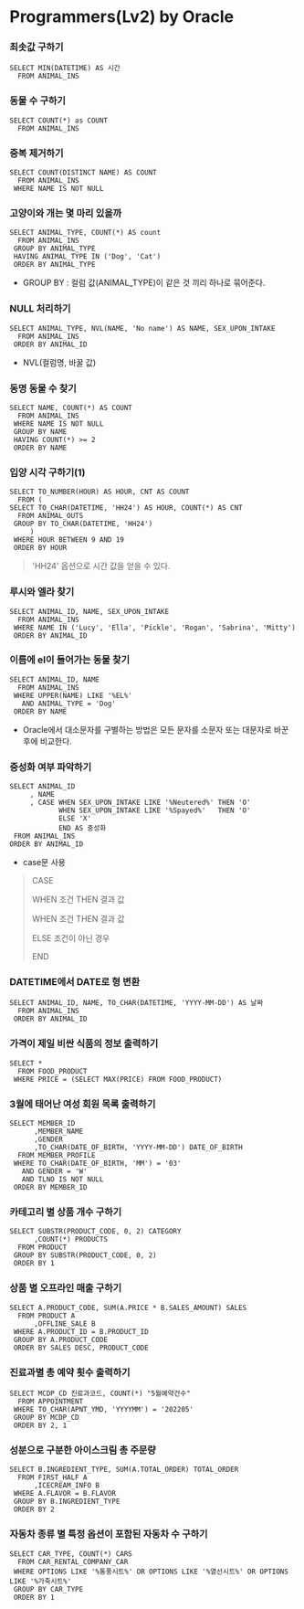 # Programmers(Lv2) by Oracle

### 최솟값 구하기

```oracle
SELECT MIN(DATETIME) AS 시간
  FROM ANIMAL_INS
```



### 동물 수 구하기

```oracle
SELECT COUNT(*) as COUNT
  FROM ANIMAL_INS
```



### 중복 제거하기

```oracle
SELECT COUNT(DISTINCT NAME) AS COUNT
  FROM ANIMAL_INS
 WHERE NAME IS NOT NULL
```



### 고양이와 개는 몇 마리 있을까

```oracle
SELECT ANIMAL_TYPE, COUNT(*) AS count
  FROM ANIMAL_INS
 GROUP BY ANIMAL_TYPE
 HAVING ANIMAL_TYPE IN ('Dog', 'Cat')
 ORDER BY ANIMAL_TYPE
```

* GROUP BY : 컬럼 값(ANIMAL_TYPE)이 같은 것 끼리 하나로 묶어준다.



### NULL 처리하기

```oracle
SELECT ANIMAL_TYPE, NVL(NAME, 'No name') AS NAME, SEX_UPON_INTAKE
  FROM ANIMAL_INS
 ORDER BY ANIMAL_ID
```

* NVL(컬럼명, 바꿀 값)



### 동명 동물 수 찾기

```oracle
SELECT NAME, COUNT(*) AS COUNT
  FROM ANIMAL_INS
 WHERE NAME IS NOT NULL
 GROUP BY NAME
 HAVING COUNT(*) >= 2
 ORDER BY NAME
```



### 입양 시각 구하기(1)

```oracle
SELECT TO_NUMBER(HOUR) AS HOUR, CNT AS COUNT
  FROM (
SELECT TO_CHAR(DATETIME, 'HH24') AS HOUR, COUNT(*) AS CNT
  FROM ANIMAL_OUTS
 GROUP BY TO_CHAR(DATETIME, 'HH24')
     )
 WHERE HOUR BETWEEN 9 AND 19
 ORDER BY HOUR
```

> 'HH24' 옵션으로 시간 값을 얻을 수 있다.



### 루시와 엘라 찾기

```oracle
SELECT ANIMAL_ID, NAME, SEX_UPON_INTAKE
  FROM ANIMAL_INS
 WHERE NAME IN ('Lucy', 'Ella', 'Pickle', 'Rogan', 'Sabrina', 'Mitty')
 ORDER BY ANIMAL_ID
```



### 이름에 el이 들어가는 동물 찾기

```oracle
SELECT ANIMAL_ID, NAME
  FROM ANIMAL_INS
 WHERE UPPER(NAME) LIKE '%EL%'
   AND ANIMAL_TYPE = 'Dog'
 ORDER BY NAME
```

* Oracle에서 대소문자를 구별하는 방법은 모든 문자를 소문자 또는 대문자로 바꾼 후에 비교한다.



### 중성화 여부 파악하기

```oracle
SELECT ANIMAL_ID
     , NAME
     , CASE WHEN SEX_UPON_INTAKE LIKE '%Neutered%' THEN 'O'
            WHEN SEX_UPON_INTAKE LIKE '%Spayed%'   THEN 'O'
            ELSE 'X'
            END AS 중성화
 FROM ANIMAL_INS
ORDER BY ANIMAL_ID
```

* case문 사용

> CASE 
>
> WHEN 조건 THEN 결과 값
>
> WHEN 조건 THEN 결과 값
>
> ELSE 조건이 아닌 경우
>
> END



### DATETIME에서 DATE로 형 변환

```oracle
SELECT ANIMAL_ID, NAME, TO_CHAR(DATETIME, 'YYYY-MM-DD') AS 날짜
  FROM ANIMAL_INS
 ORDER BY ANIMAL_ID
```



### 가격이 제일 비싼 식품의 정보 출력하기

```Oracle
SELECT *
  FROM FOOD_PRODUCT
 WHERE PRICE = (SELECT MAX(PRICE) FROM FOOD_PRODUCT)
```



### 3월에 태어난 여성 회원 목록 출력하기

```Oracle
SELECT MEMBER_ID
      ,MEMBER_NAME
      ,GENDER
      ,TO_CHAR(DATE_OF_BIRTH, 'YYYY-MM-DD') DATE_OF_BIRTH
  FROM MEMBER_PROFILE
 WHERE TO_CHAR(DATE_OF_BIRTH, 'MM') = '03'
   AND GENDER = 'W'
   AND TLNO IS NOT NULL
 ORDER BY MEMBER_ID
```



### 카테고리 별 상품 개수 구하기

```Oracle
SELECT SUBSTR(PRODUCT_CODE, 0, 2) CATEGORY
      ,COUNT(*) PRODUCTS
  FROM PRODUCT
 GROUP BY SUBSTR(PRODUCT_CODE, 0, 2)
 ORDER BY 1
```



### 상품 별 오프라인 매출 구하기

```Oracle
SELECT A.PRODUCT_CODE, SUM(A.PRICE * B.SALES_AMOUNT) SALES
  FROM PRODUCT A
      ,OFFLINE_SALE B
 WHERE A.PRODUCT_ID = B.PRODUCT_ID
 GROUP BY A.PRODUCT_CODE
 ORDER BY SALES DESC, PRODUCT_CODE
```



### 진료과별 총 예약 횟수 출력하기

```Oracle
SELECT MCDP_CD 진료과코드, COUNT(*) "5월예약건수"
  FROM APPOINTMENT
 WHERE TO_CHAR(APNT_YMD, 'YYYYMM') = '202205'
 GROUP BY MCDP_CD
 ORDER BY 2, 1
```



### 성분으로 구분한 아이스크림 총 주문량

```Oracle
SELECT B.INGREDIENT_TYPE, SUM(A.TOTAL_ORDER) TOTAL_ORDER
  FROM FIRST_HALF A
      ,ICECREAM_INFO B
 WHERE A.FLAVOR = B.FLAVOR
 GROUP BY B.INGREDIENT_TYPE
 ORDER BY 2
```



### 자동차 종류 별 특정 옵션이 포함된 자동차 수 구하기

```Oracle
SELECT CAR_TYPE, COUNT(*) CARS
  FROM CAR_RENTAL_COMPANY_CAR
 WHERE OPTIONS LIKE '%통풍시트%' OR OPTIONS LIKE '%열선시트%' OR OPTIONS LIKE '%가죽시트%'
 GROUP BY CAR_TYPE
 ORDER BY 1
```







